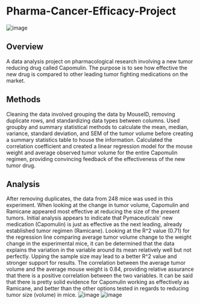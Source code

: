 # Pharma-Cancer-Efficacy-Project
![image](https://github.com/FrankDitz/Pharma-Cancer-Efficacy/assets/125056545/f0912e39-ea70-409d-8597-4f1e44fc63a8)
## Overview
A data analysis project on pharmacological research involving a new tumor reducing drug called Capomulin. The purpose is to see how effective the new drug is compared to other leading tumor fighting medications on the market.
## Methods
Cleaning the data involved grouping the data by MouseID, removing duplicate rows, and standardizing data types between columns. Used groupby and summary statistical methods to calculate the mean, median, variance, standard deviation, and SEM of the tumor volume before creating a summary statistics table to house the information.
Calculated the correlation coefficient and created a linear regression model for the mouse weight and average observed tumor volume for the entire Capomulin regimen, providing convincing feedback of the effectiveness of the new tumor drug.
## Analysis
After removing duplicates, the data from 248 mice was used in this experiment. When looking at the change in tumor volume, Capomulin and Ramicane appeared most effective at reducing the size of the present tumors. Initial analysis appears to indicate that Pymaceuticals' new medication (Capomulin) is just as effective as the next leading, already established tumor regimen (Ramicane). Looking at the R^2 value (0.71) for the regression line comparing average tumor volume change to the weight change in the experimental mice, it can be determined that the data explains the variation in the variable around its mean relatively well but not perfectly. Upping the sample size may lead to a better R^2 value and stronger support for results. The correlation between the average tumor volume and the average mouse weight is 0.84, providing relative assurance that there is a positive correlation between the two variables. It can be said that there is pretty solid evidence for Capomulin working as effectively as Ramicane, and better than the other options tested in regards to reducing tumor size (volume) in mice.
![image](https://github.com/FrankDitz/Pharma-Cancer-Efficacy/assets/125056545/df9501a2-16ed-40d7-98e7-3300710c6533)
![image](https://github.com/FrankDitz/Pharma-Cancer-Efficacy/assets/125056545/47252731-59d1-4633-bf44-b6b47c14fb28)
